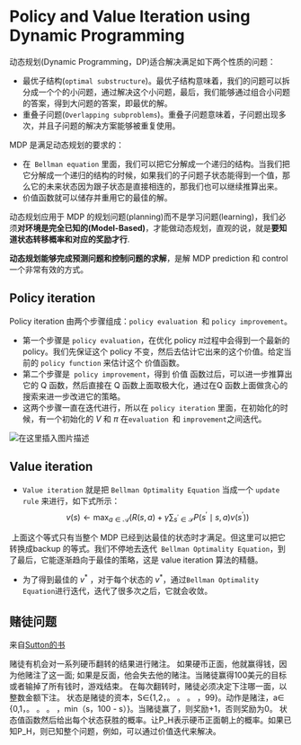 # Policy and Value Iteration using Dynamic Programming
动态规划(Dynamic Programming，DP)适合解决满足如下两个性质的问题：
   - 最优子结构(`optimal substructure`)。最优子结构意味着，我们的问题可以拆分成一个个的小问题，通过解决这个小问题，最后，我们能够通过组合小问题的答案，得到大问题的答案，即最优的解。
   - 重叠子问题(`Overlapping subproblems`)。重叠子问题意味着，子问题出现多次，并且子问题的解决方案能够被重复使用。

MDP 是满足动态规划的要求的：

  - 在` Bellman equation` 里面，我们可以把它分解成一个递归的结构。当我们把它分解成一个递归的结构的时候，如果我们的子问题子状态能得到一个值，那么它的未来状态因为跟子状态是直接相连的，那我们也可以继续推算出来。
  - 价值函数就可以储存并重用它的最佳的解。

动态规划应用于 MDP 的规划问题(planning)而不是学习问题(learning)，我们必须**对环境是完全已知的(Model-Based)**，才能做动态规划，直观的说，就是**要知道状态转移概率和对应的奖励才行**.

**动态规划能够完成预测问题和控制问题的求解**，是解 MDP prediction 和 control 一个非常有效的方式。


## Policy iteration
Policy iteration 由两个步骤组成：`policy evaluation `和 `policy improvement`。
- 第一个步骤是 `policy evaluation`，在优化 policy $\pi$过程中会得到一个最新的 policy。我们先保证这个 policy 不变，然后去估计它出来的这个价值。给定当前的 `policy function` 来估计这个 价值函数。
- 第二个步骤是` policy improvement`，得到 价值 函数过后，可以进一步推算出它的 Q 函数，然后直接在 Q 函数上面取极大化，通过在Q 函数上面做贪心的搜索来进一步改进它的策略。
- 这两个步骤一直在迭代进行，所以在 `policy iteration` 里面，在初始化的时候，有一个初始化的 $V$ 和 $\pi$ 在`evaluation `和 `improvement`之间迭代。

![在这里插入图片描述](https://img-blog.csdnimg.cn/8e7acd06fffd44009872b755675691c1.png)
## Value iteration
- `Value iteration` 就是把 `Bellman Optimality Equation` 当成一个 `update rule` 来进行，如下式所示：
$$
v(s) \leftarrow \max _{a \in \mathcal{A}}\left(R(s, a)+\gamma \sum_{s^{\prime} \in \mathcal{S}} P\left(s^{\prime} \mid s, a\right) v\left(s^{\prime}\right)\right)
$$

​	上面这个等式只有当整个 MDP 已经到达最佳的状态时才满足。但这里可以把它转换成backup 的等式。我们不停地去迭代` Bellman Optimality Equation`，到了最后，它能逐渐趋向于最佳的策略，这是 value iteration 算法的精髓。

- 为了得到最佳的 $v^*$ ，对于每个状态的 $v^*$，通过` Bellman Optimality Equation `进行迭代，迭代了很多次之后，它就会收敛。



## 赌徒问题
来自[Sutton的书](http://incompleteideas.net/book/RLbook2018.pdf
)

赌徒有机会对一系列硬币翻转的结果进行赌注。
如果硬币正面，他就赢得钱，因为他赌注了这一面;
如果是反面，他会失去他的赌注。当赌徒赢得100美元的目标或者输掉了所有钱时，游戏结束。
在每次翻转时，赌徒必须决定下注哪一面，以整数金额下注。
状态是赌徒的资本，S∈{1,2，。 。 。 ，99}。动作是赌注，a∈ {0,1，。 。 。 ，min（s，100 - s）}。当赌徒赢了，则奖励+1，否则奖励为0。
状态值函数然后给出每个状态获胜的概率。让P_H表示硬币正面朝上的概率。如果已知P_H，则已知整个问题，例如，可以通过价值迭代来解决。


